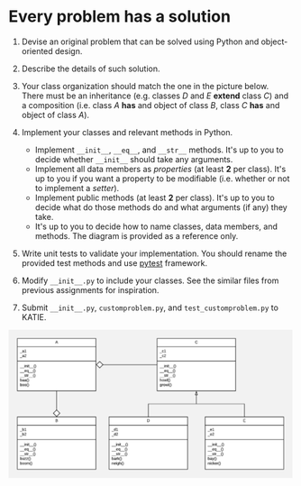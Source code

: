 # Every problem has a solution

1. Devise an original problem that can be solved using Python and object-oriented design.

2. Describe the details of such solution.

3. Your class organization should match the one in the picture below. There must be an inheritance (e.g. classes *D* and *E* **extend** class *C*) and a composition (i.e. class *A* **has** and object of class *B*, class *C* **has** and object of class *A*).

4. Implement your classes and relevant methods in Python.

    * Implement `__init__`, `__eq__`, and `__str__` methods. It's up to you to decide whether `__init__` should take any arguments.
    * Implement all data members as *properties* (at least **2** per class). It's up to you if you want a property to be modifiable (i.e. whether or not to implement a *setter*).
    * Implement public methods (at least **2** per class). It's up to you to decide what do those methods do and what arguments (if any) they take.
    * It's up to you to decide how to name classes, data members, and methods. The diagram is provided as a reference only.

5. Write unit tests to validate your implementation. You should rename the provided test methods and use [pytest](https://docs.pytest.org/en/latest/index.html) framework.

6. Modify `__init__.py` to include your classes. See the similar files from previous assignments for inspiration.

7. Submit `__init__.py`, `customproblem.py`, and `test_customproblem.py` to KATIE.

![Classes](customproblem.png)
